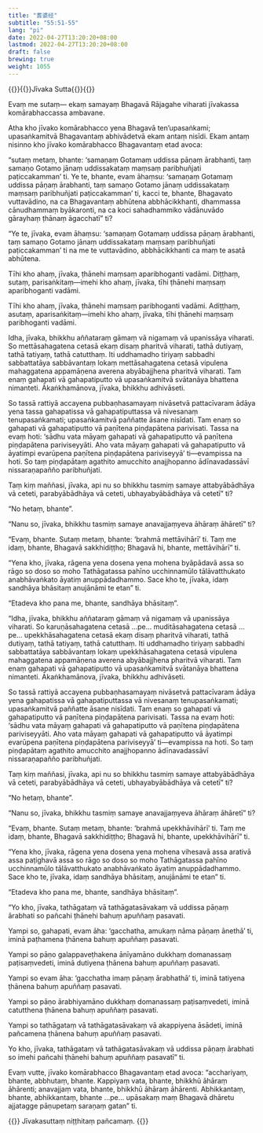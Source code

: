 ```yaml
---
title: "耆婆经"
subtitle: "55:51-55"
lang: "pi"
date: 2022-04-27T13:20:20+08:00
lastmod: 2022-04-27T13:20:20+08:00
draft: false
brewing: true
weight: 1055
---
```



{{<subtitle>}}{{<suttalink src="mn55">}}Jīvaka Sutta{{</suttalink>}}{{</subtitle>}}

Evaṃ me sutaṃ— ekaṃ samayaṃ Bhagavā Rājagahe viharati jīvakassa komārabhaccassa ambavane.

Atha kho jīvako komārabhacco yena Bhagavā ten’upasaṅkami; upasaṅkamitvā Bhagavantaṃ abhivādetvā ekam antaṃ nisīdi. Ekam antaṃ nisinno kho jīvako komārabhacco Bhagavantaṃ etad avoca:

“sutaṃ metaṃ, bhante: ‘samaṇaṃ Gotamaṃ uddissa pāṇaṃ ārabhanti, taṃ samaṇo Gotamo jānaṃ uddissakataṃ maṃsaṃ paribhuñjati paṭiccakamman’ ti. Ye te, bhante, evam āhaṃsu: ‘samaṇaṃ Gotamaṃ uddissa pāṇaṃ ārabhanti, taṃ samaṇo Gotamo jānaṃ uddissakataṃ maṃsaṃ paribhuñjati paṭiccakamman’ ti, kacci te, bhante, Bhagavato vuttavādino, na ca Bhagavantaṃ abhūtena abbhācikkhanti, dhammassa cānudhammaṃ byākaronti, na ca koci sahadhammiko vādānuvādo gārayhaṃ ṭhānaṃ āgacchatī” ti?

“Ye te, jīvaka, evam āhaṃsu: ‘samaṇaṃ Gotamaṃ uddissa pāṇaṃ ārabhanti, taṃ samaṇo Gotamo jānaṃ uddissakataṃ maṃsaṃ paribhuñjati paṭiccakamman’ ti na me te vuttavādino, abbhācikkhanti ca maṃ te asatā abhūtena.

Tīhi kho ahaṃ, jīvaka, ṭhānehi maṃsaṃ aparibhoganti vadāmi. Diṭṭhaṃ, sutaṃ, parisaṅkitaṃ—imehi kho ahaṃ, jīvaka, tīhi ṭhānehi maṃsaṃ aparibhoganti vadāmi.

Tīhi kho ahaṃ, jīvaka, ṭhānehi maṃsaṃ paribhoganti vadāmi. Adiṭṭhaṃ, asutaṃ, aparisaṅkitaṃ—imehi kho ahaṃ, jīvaka, tīhi ṭhānehi maṃsaṃ paribhoganti vadāmi.

Idha, jīvaka, bhikkhu aññataraṃ gāmaṃ vā nigamaṃ vā upanissāya viharati. So mettāsahagatena cetasā ekaṃ disaṃ pharitvā viharati, tathā dutiyaṃ, tathā tatiyaṃ, tathā catutthaṃ. Iti uddhamadho tiriyaṃ sabbadhi sabbattatāya sabbāvantaṃ lokaṃ mettāsahagatena cetasā vipulena mahaggatena appamāṇena averena abyābajjhena pharitvā viharati. Tam enaṃ gahapati vā gahapatiputto vā upasaṅkamitvā svātanāya bhattena nimanteti. Ākaṅkhamānova, jīvaka, bhikkhu adhivāseti.

So tassā rattiyā accayena pubbaṇhasamayaṃ nivāsetvā pattacīvaram ādāya yena tassa gahapatissa vā gahapatiputtassa vā nivesanaṃ tenupasaṅkamati; upasaṅkamitvā paññatte āsane nisīdati. Tam enaṃ so gahapati vā gahapatiputto vā paṇītena piṇḍapātena parivisati. Tassa na evaṃ hoti: ‘sādhu vata māyaṃ gahapati vā gahapatiputto vā paṇītena piṇḍapātena pariviseyyāti. Aho vata māyaṃ gahapati vā gahapatiputto vā āyatimpi evarūpena paṇītena piṇḍapātena pariviseyyā’ ti—evampissa na hoti. So taṃ piṇḍapātaṃ agathito amucchito anajjhopanno ādīnavadassāvī nissaraṇapañño paribhuñjati.

Taṃ kiṃ maññasi, jīvaka, api nu so bhikkhu tasmiṃ samaye attabyābādhāya vā ceteti, parabyābādhāya vā ceteti, ubhayabyābādhāya vā cetetī” ti?

“No hetaṃ, bhante”.

“Nanu so, jīvaka, bhikkhu tasmiṃ samaye anavajjaṃyeva āhāraṃ āhāretī” ti?

“Evaṃ, bhante. Sutaṃ metaṃ, bhante: ‘brahmā mettāvihārī’ ti. Taṃ me idaṃ, bhante, Bhagavā sakkhidiṭṭho; Bhagavā hi, bhante, mettāvihārī” ti.

“Yena kho, jīvaka, rāgena yena dosena yena mohena byāpādavā assa so rāgo so doso so moho Tathāgatassa pahīno ucchinnamūlo tālāvatthukato anabhāvaṅkato āyatiṃ anuppādadhammo. Sace kho te, jīvaka, idaṃ sandhāya bhāsitaṃ anujānāmi te etan” ti.

“Etadeva kho pana me, bhante, sandhāya bhāsitaṃ”.

“Idha, jīvaka, bhikkhu aññataraṃ gāmaṃ vā nigamaṃ vā upanissāya viharati. So karuṇāsahagatena cetasā …pe…
muditāsahagatena cetasā …pe…
upekkhāsahagatena cetasā ekaṃ disaṃ pharitvā viharati, tathā dutiyaṃ, tathā tatiyaṃ, tathā catutthaṃ. Iti uddhamadho tiriyaṃ sabbadhi sabbattatāya sabbāvantaṃ lokaṃ upekkhāsahagatena cetasā vipulena mahaggatena appamāṇena averena abyābajjhena pharitvā viharati. Tam enaṃ gahapati vā gahapatiputto vā upasaṅkamitvā svātanāya bhattena nimanteti. Ākaṅkhamānova, jīvaka, bhikkhu adhivāseti.

So tassā rattiyā accayena pubbaṇhasamayaṃ nivāsetvā pattacīvaram ādāya yena gahapatissa vā gahapatiputtassa vā nivesanaṃ tenupasaṅkamati; upasaṅkamitvā paññatte āsane nisīdati. Tam enaṃ so gahapati vā gahapatiputto vā paṇītena piṇḍapātena parivisati. Tassa na evaṃ hoti: ‘sādhu vata māyaṃ gahapati vā gahapatiputto vā paṇītena piṇḍapātena pariviseyyāti. Aho vata māyaṃ gahapati vā gahapatiputto vā āyatimpi evarūpena paṇītena piṇḍapātena pariviseyyā’ ti—evampissa na hoti. So taṃ piṇḍapātaṃ agathito amucchito anajjhopanno ādīnavadassāvī nissaraṇapañño paribhuñjati.

Taṃ kiṃ maññasi, jīvaka, api nu so bhikkhu tasmiṃ samaye attabyābādhāya vā ceteti, parabyābādhāya vā ceteti, ubhayabyābādhāya vā cetetī” ti?

“No hetaṃ, bhante”.

“Nanu so, jīvaka, bhikkhu tasmiṃ samaye anavajjaṃyeva āhāraṃ āhāretī” ti?

“Evaṃ, bhante. Sutaṃ metaṃ, bhante: ‘brahmā upekkhāvihārī’ ti. Taṃ me idaṃ, bhante, Bhagavā sakkhidiṭṭho; Bhagavā hi, bhante, upekkhāvihārī” ti.

“Yena kho, jīvaka, rāgena yena dosena yena mohena vihesavā assa arativā assa paṭighavā assa so rāgo so doso so moho Tathāgatassa pahīno ucchinnamūlo tālāvatthukato anabhāvaṅkato āyatiṃ anuppādadhammo. Sace kho te, jīvaka, idaṃ sandhāya bhāsitaṃ, anujānāmi te etan” ti.

“Etadeva kho pana me, bhante, sandhāya bhāsitaṃ”.

“Yo kho, jīvaka, tathāgataṃ vā tathāgatasāvakaṃ vā uddissa pāṇaṃ ārabhati so pañcahi ṭhānehi bahuṃ apuññaṃ pasavati.

Yampi so, gahapati, evam āha: ‘gacchatha, amukaṃ nāma pāṇaṃ ānethā’ ti, iminā paṭhamena ṭhānena bahuṃ apuññaṃ pasavati.

Yampi so pāṇo galappaveṭhakena ānīyamāno dukkhaṃ domanassaṃ paṭisaṃvedeti, iminā dutiyena ṭhānena bahuṃ apuññaṃ pasavati.

Yampi so evam āha: ‘gacchatha imaṃ pāṇaṃ ārabhathā’ ti, iminā tatiyena ṭhānena bahuṃ apuññaṃ pasavati.

Yampi so pāṇo ārabhiyamāno dukkhaṃ domanassaṃ paṭisaṃvedeti, iminā catutthena ṭhānena bahuṃ apuññaṃ pasavati.

Yampi so tathāgataṃ vā tathāgatasāvakaṃ vā akappiyena āsādeti, iminā pañcamena ṭhānena bahuṃ apuññaṃ pasavati.

Yo kho, jīvaka, tathāgataṃ vā tathāgatasāvakaṃ vā uddissa pāṇaṃ ārabhati so imehi pañcahi ṭhānehi bahuṃ apuññaṃ pasavatī” ti.

Evaṃ vutte, jīvako komārabhacco Bhagavantaṃ etad avoca: “acchariyaṃ, bhante, abbhutaṃ, bhante. Kappiyaṃ vata, bhante, bhikkhū āhāraṃ āhārenti; anavajjaṃ vata, bhante, bhikkhū āhāraṃ āhārenti. Abhikkantaṃ, bhante, abhikkantaṃ, bhante …pe… upāsakaṃ maṃ Bhagavā dhāretu ajjatagge pāṇupetaṃ saraṇaṃ gatan” ti.


{{<eof>}}
    Jīvakasuttaṃ niṭṭhitaṃ pañcamaṃ.
{{</eof>}}